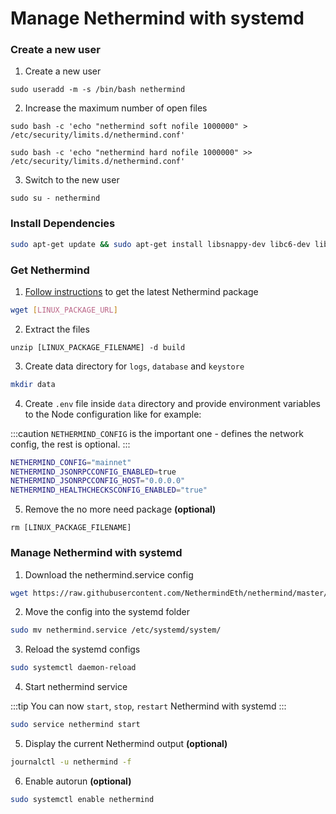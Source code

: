 # Manage Nethermind with systemd

### Create a new user

1. Create a new user

```
sudo useradd -m -s /bin/bash nethermind
```

2. Increase the maximum number of open files

```
sudo bash -c 'echo "nethermind soft nofile 1000000" > /etc/security/limits.d/nethermind.conf'
```

```
sudo bash -c 'echo "nethermind hard nofile 1000000" >> /etc/security/limits.d/nethermind.conf'
```

3. Switch to the new user

```
sudo su - nethermind
```

### Install Dependencies

``` bash
sudo apt-get update && sudo apt-get install libsnappy-dev libc6-dev libc6 unzip -y
```

### Get Nethermind

1. [Follow instructions](installing-nethermind.md) to get the latest Nethermind package

``` bash
wget [LINUX_PACKAGE_URL]
```

2. Extract the files

```
unzip [LINUX_PACKAGE_FILENAME] -d build
```

3. Create data directory for `logs`, `database` and `keystore`

```bash
mkdir data
```

4. Create `.env` file inside `data` directory and provide environment variables to the Node configuration like for
   example:

:::caution
`NETHERMIND_CONFIG` is the important one - defines the network config, the rest is optional.
:::

```bash title=".env"
NETHERMIND_CONFIG="mainnet"
NETHERMIND_JSONRPCCONFIG_ENABLED=true
NETHERMIND_JSONRPCCONFIG_HOST="0.0.0.0"
NETHERMIND_HEALTHCHECKSCONFIG_ENABLED="true"
```

5. Remove the no more need package **(optional)**

```
rm [LINUX_PACKAGE_FILENAME]
```

### Manage Nethermind with systemd

1. Download the nethermind.service config

``` bash
wget https://raw.githubusercontent.com/NethermindEth/nethermind/master/scripts/nethermind.service
```

2. Move the config into the systemd folder

``` bash
sudo mv nethermind.service /etc/systemd/system/
```

3. Reload the systemd configs

``` bash
sudo systemctl daemon-reload
```

4. Start nethermind service

:::tip
You can now `start`, `stop`, `restart` Nethermind with systemd
:::

``` bash
sudo service nethermind start
```

5. Display the current Nethermind output **(optional)**

``` bash
journalctl -u nethermind -f
```

6. Enable autorun **(optional)**

``` bash
sudo systemctl enable nethermind
```
